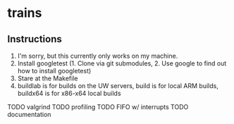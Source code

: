 # trains
## Instructions
1. I'm sorry, but this currently only works on my machine.
2. Install googletest (1. Clone via git submodules, 2. Use google to find out how to install googletest)
3. Stare at the Makefile
4. buildlab is for builds on the UW servers, build is for local ARM builds, buildx64 is for x86-x64 local builds

TODO valgrind
TODO profiling
TODO FIFO w/ interrupts
TODO documentation
